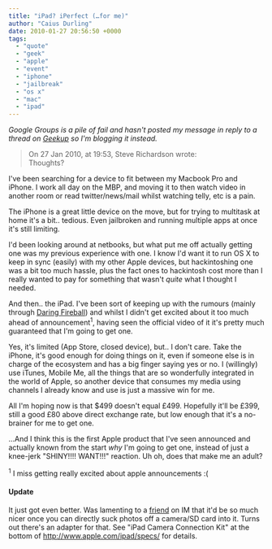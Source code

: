 ```yaml
---
title: "iPad? iPerfect (…for me)"
author: "Caius Durling"
date: 2010-01-27 20:56:50 +0000
tags:
  - "quote"
  - "geek"
  - "apple"
  - "event"
  - "iphone"
  - "jailbreak"
  - "os x"
  - "mac"
  - "ipad"
---
```


*Google Groups is a pile of fail and hasn't posted my message in reply to a thread on [Geekup](http://geekup.org/) so I'm blogging it instead.*

> On 27 Jan 2010, at 19:53, Steve Richardson wrote:  
> Thoughts?

I've been searching for a device to fit between my Macbook Pro and iPhone. I work all day on the MBP, and moving it to then watch video in another room or read twitter/news/mail whilst watching telly, etc is a pain.

The iPhone is a great little device on the move, but for trying to multitask at home it's a bit.. tedious. Even jailbroken and running multiple apps at once it's still limiting.

I'd been looking around at netbooks, but what put me off actually getting one was my previous experience with one. I know I'd want it to run OS X to keep in sync (easily) with my other Apple devices, but hackintoshing one was a bit too much hassle, plus the fact ones to hackintosh cost more than I really wanted to pay for something that wasn't _quite_ what I thought I needed.

And then.. the iPad. I've been sort of keeping up with the rumours (mainly through [Daring Fireball][df]) and whilst I didn't get excited about it too much ahead of announcement<sup>1</sup>, having seen the official video of it it's pretty much guaranteed that I'm going to get one.

[df]: http://daringfireball.net

Yes, it's limited (App Store, closed device), but.. I don't care. Take the iPhone, it's good enough for doing things on it, even if someone else is in charge of the ecosystem and has a big finger saying yes or no. I (willingly) use iTunes, Mobile Me, all the things that are so wonderfully integrated in the world of Apple, so another device that consumes my media using channels I already know and use is just a massive win for me.

All I'm hoping now is that $499 doesn't equal £499. Hopefully it'll be £399, still a good £80 above direct exchange rate, but low enough that it's a no-brainer for me to get one.


…And I think this is the first Apple product that I've seen announced and actually known from the start _why_ I'm going to get one, instead of just a knee-jerk "SHINY!!!! WANT!!!" reaction. Uh oh, does that make me an adult?

<sup>1</sup> I miss getting really excited about apple announcements :(

#### Update

It just got even better. Was lamenting to a [friend][tmertz] on IM that it'd be so much nicer once you can directly suck photos off a camera/SD card into it. Turns out there's an adapter for that. See "iPad Camera Connection Kit" at the bottom of <http://www.apple.com/ipad/specs/> for details.

[tmertz]: http://tmertz.com/
